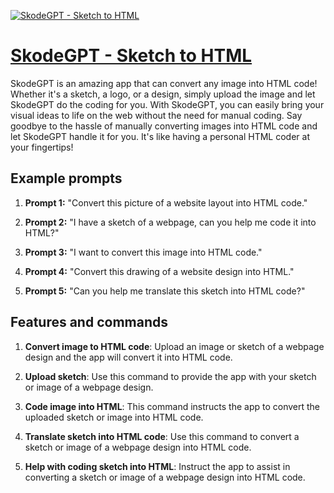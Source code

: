 [![SkodeGPT - Sketch to HTML](https://files.oaiusercontent.com/file-S9dQ0VffQNvhWVc47cvmByHr?se=2123-10-17T01%3A23%3A35Z&sp=r&sv=2021-08-06&sr=b&rscc=max-age%3D31536000%2C%20immutable&rscd=attachment%3B%20filename%3Df3e13f61-b167-4517-adde-b9f2d6609345.png&sig=k3zfqYXP4VIduWyvElcMuHk/YTOb690CHSKIhVYq%2BDM%3D)](https://chat.openai.com/g/g-lyZm7Ef5l-skodegpt-sketch-to-html)

# [SkodeGPT - Sketch to HTML](https://chat.openai.com/g/g-lyZm7Ef5l-skodegpt-sketch-to-html)

SkodeGPT is an amazing app that can convert any image into HTML code! Whether it's a sketch, a logo, or a design, simply upload the image and let SkodeGPT do the coding for you. With SkodeGPT, you can easily bring your visual ideas to life on the web without the need for manual coding. Say goodbye to the hassle of manually converting images into HTML code and let SkodeGPT handle it for you. It's like having a personal HTML coder at your fingertips!

## Example prompts

1. **Prompt 1:** "Convert this picture of a website layout into HTML code."

2. **Prompt 2:** "I have a sketch of a webpage, can you help me code it into HTML?"

3. **Prompt 3:** "I want to convert this image into HTML code."

4. **Prompt 4:** "Convert this drawing of a website design into HTML."

5. **Prompt 5:** "Can you help me translate this sketch into HTML code?"


## Features and commands

1. **Convert image to HTML code**: Upload an image or sketch of a webpage design and the app will convert it into HTML code.

2. **Upload sketch**: Use this command to provide the app with your sketch or image of a webpage design.

3. **Code image into HTML**: This command instructs the app to convert the uploaded sketch or image into HTML code.

4. **Translate sketch into HTML code**: Use this command to convert a sketch or image of a webpage design into HTML code.

5. **Help with coding sketch into HTML**: Instruct the app to assist in converting a sketch or image of a webpage design into HTML code.
